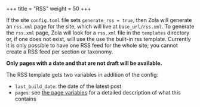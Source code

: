 +++
title = "RSS"
weight = 50
+++

If the site `config.toml` file sets `generate_rss = true`, then Zola will
generate an `rss.xml` page for the site, which will live at `base_url/rss.xml`. To
generate the `rss.xml` page, Zola will look for a `rss.xml` file in the `templates`
directory or, if one does not exist, will use the use the built-in rss template.
Currently it is only possible to have one RSS feed for the whole site; you cannot
create a RSS feed per section or taxonomy.

**Only pages with a date and that are not draft will be available.**

The RSS template gets two variables in addition of the config:

- `last_build_date`: the date of the latest post
- `pages`: see [the page variables](./documentation/templates/pages-sections.md#page-variables) for
a detailed description of what this contains
